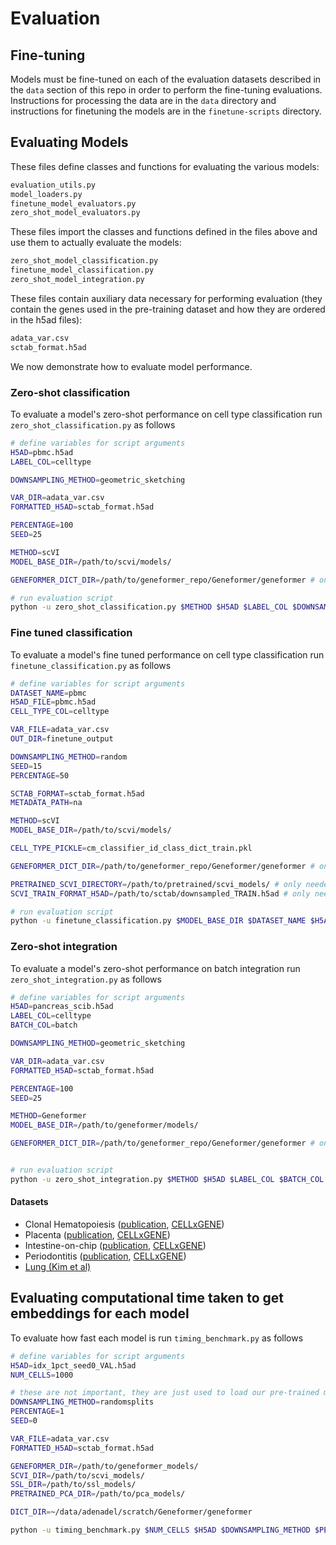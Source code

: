 # Evaluation

## Fine-tuning

Models must be fine-tuned on each of the evaluation datasets described in the `data` section of this repo in order to perform the fine-tuning evaluations. Instructions for processing the data are in the `data` directory and instructions for finetuning the models are in the `finetune-scripts` directory.

## Evaluating Models

These files define classes and functions for evaluating the various models:

```bash
evaluation_utils.py
model_loaders.py
finetune_model_evaluators.py
zero_shot_model_evaluators.py
```

These files import the classes and functions defined in the files above and use them to actually evaluate the models:
```bash
zero_shot_model_classification.py
finetune_model_classification.py
zero_shot_model_integration.py
```

These files contain auxiliary data necessary for performing evaluation (they contain the genes used in the pre-training dataset and how they are ordered in the h5ad files):
```bash
adata_var.csv
sctab_format.h5ad
```
We now demonstrate how to evaluate model performance.

### Zero-shot classification

To evaluate a model's zero-shot performance on cell type classification run `zero_shot_classification.py` as follows

```bash
# define variables for script arguments
H5AD=pbmc.h5ad
LABEL_COL=celltype

DOWNSAMPLING_METHOD=geometric_sketching

VAR_DIR=adata_var.csv
FORMATTED_H5AD=sctab_format.h5ad

PERCENTAGE=100
SEED=25

METHOD=scVI
MODEL_BASE_DIR=/path/to/scvi/models/

GENEFORMER_DICT_DIR=/path/to/geneformer_repo/Geneformer/geneformer # only needed for evaluating Geneformer, ignored for other models (can use na)

# run evaluation script
python -u zero_shot_classification.py $METHOD $H5AD $LABEL_COL $DOWNSAMPLING_METHOD $PERCENTAGE $SEED $VAR_DIR $FORMATTED_H5AD $MODEL_BASE_DIR $GENEFORMER_DICT_DIR
```

### Fine tuned classification

To evaluate a model's fine tuned performance on cell type classification run `finetune_classification.py` as follows

```bash
# define variables for script arguments
DATASET_NAME=pbmc
H5AD_FILE=pbmc.h5ad
CELL_TYPE_COL=celltype

VAR_FILE=adata_var.csv
OUT_DIR=finetune_output

DOWNSAMPLING_METHOD=random
SEED=15
PERCENTAGE=50

SCTAB_FORMAT=sctab_format.h5ad
METADATA_PATH=na

METHOD=scVI
MODEL_BASE_DIR=/path/to/scvi/models/

CELL_TYPE_PICKLE=cm_classifier_id_class_dict_train.pkl

GENEFORMER_DICT_DIR=/path/to/geneformer_repo/Geneformer/geneformer # only needed for evaluating Geneformer, ignored for other models (can use na)

PRETRAINED_SCVI_DIRECTORY=/path/to/pretrained/scvi_models/ # only needed for evaluating scVI, ignored for other models (can use na)
SCVI_TRAIN_FORMAT_H5AD=/path/to/sctab/downsampled_TRAIN.h5ad # only needed for evaluating scVI, ignored for other models (can use na)

# run evaluation script
python -u finetune_classification.py $MODEL_BASE_DIR $DATASET_NAME $H5AD_FILE $CELL_TYPE_COL $VAR_FILE $OUT_DIR $METHOD $DOWNSAMPLING_METHOD $SEED $PERCENTAGE $SCTAB_FORMAT $METADATA_PATH $CELL_TYPE_PICKLE $GENEFORMER_DICT_DIR $PRETRAINED_SCVI_DIRECTORY $SCVI_TRAIN_FORMAT_H5AD
```
### Zero-shot integration

To evaluate a model's zero-shot performance on batch integration run `zero_shot_integration.py` as follows

```bash
# define variables for script arguments
H5AD=pancreas_scib.h5ad
LABEL_COL=celltype
BATCH_COL=batch

DOWNSAMPLING_METHOD=geometric_sketching

VAR_DIR=adata_var.csv
FORMATTED_H5AD=sctab_format.h5ad

PERCENTAGE=100
SEED=25

METHOD=Geneformer
MODEL_BASE_DIR=/path/to/geneformer/models/

GENEFORMER_DICT_DIR=/path/to/geneformer_repo/Geneformer/geneformer # only needed for evaluating Geneformer, ignored for other models (can use na)


# run evaluation script
python -u zero_shot_integration.py $METHOD $H5AD $LABEL_COL $BATCH_COL $DOWNSAMPLING_METHOD $PERCENTAGE $SEED $VAR_DIR $FORMATTED_H5AD $GENEFORMER_DIR $GENEFORMER_DICT_DIR
```





#### Datasets
- Clonal Hematopoiesis ([publication](https://ashpublications.org/bloodadvances/article/8/14/3665/515374/Multiomic-profiling-of-human-clonal-hematopoiesis), [CELLxGENE](https://cellxgene.cziscience.com/collections/0aab20b3-c30c-4606-bd2e-d20dae739c45))
- Placenta ([publication](https://www.cell.com/cell-systems/fulltext/S2405-4712(24)00117-0), [CELLxGENE](https://cellxgene.cziscience.com/collections/5f80428b-222d-450b-a7de-a408186ceb86))
- Intestine-on-chip ([publication](https://www.cell.com/cell-reports/fulltext/S2211-1247(24)00575-8), [CELLxGENE](https://cellxgene.cziscience.com/collections/f30e0bf7-7b03-44b0-b312-cda799ef0240))
- Periodontitis ([publication](https://www.nature.com/articles/s41467-024-49037-y), [CELLxGENE](https://cellxgene.cziscience.com/collections/71f4bccf-53d4-4c12-9e80-e73bfb89e398))
- [Lung (Kim et al)](https://www.weizmann.ac.il/sites/3CA/lung)

## Evaluating computational time taken to get embeddings for each model

To evaluate how fast each model is run `timing_benchmark.py` as follows

```bash
# define variables for script arguments
H5AD=idx_1pct_seed0_VAL.h5ad
NUM_CELLS=1000

# these are not important, they are just used to load our pre-trained models
DOWNSAMPLING_METHOD=randomsplits
PERCENTAGE=1
SEED=0

VAR_FILE=adata_var.csv
FORMATTED_H5AD=sctab_format.h5ad

GENEFORMER_DIR=/path/to/geneformer_models/
SCVI_DIR=/path/to/scvi_models/
SSL_DIR=/path/to/ssl_models/
PRETRAINED_PCA_DIR=/path/to/pca_models/

DICT_DIR=~/data/adenadel/scratch/Geneformer/geneformer

python -u timing_benchmark.py $NUM_CELLS $H5AD $DOWNSAMPLING_METHOD $PERCENTAGE $SEED $VAR_FILE $FORMATTED_H5AD $DICT_DIR $SCVI_DIR $SSL_DIR $GENEFORMER_DIR $PRETRAINED_PCA_DIR
```



